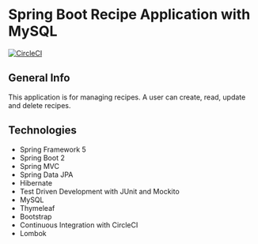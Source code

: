# Spring Boot Recipe Application with MySQL

[![CircleCI](https://circleci.com/gh/fedorovsf/spring5-mysql-recipe-app.svg?style=svg)](https://circleci.com/gh/fedorovsf/spring5-mysql-recipe-app)

## General Info
This application is for managing recipes. A user can create, read, update and delete recipes. 

## Technologies
* Spring Framework 5
* Spring Boot 2
* Spring MVC
* Spring Data JPA
* Hibernate
* Test Driven Development with JUnit and Mockito
* MySQL
* Thymeleaf
* Bootstrap
* Continuous Integration with CircleCI
* Lombok
